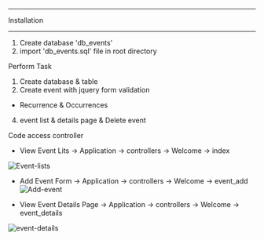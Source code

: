 ************
Installation
************

1) Create database 'db_events'
2) import 'db_events.sql' file in root directory

Perform Task
1) Create database & table
2) Create event with jquery form validation
  - Recurrence & Occurrences

4) event list & details page & Delete event

Code access controller

* View Event Lits
-> Application -> controllers -> Welcome -> index

![Event-lists](https://user-images.githubusercontent.com/82749860/125599739-310169f2-2cc1-44b6-830d-db856f436629.PNG)

* Add Event Form
-> Application -> controllers -> Welcome -> event_add
![Add-event](https://user-images.githubusercontent.com/82749860/125600078-deb09927-7716-4056-86e4-e51fd8c3e2dd.PNG)


* View Event Details Page
-> Application -> controllers -> Welcome -> event_details

![event-details](https://user-images.githubusercontent.com/82749860/125600383-7f0965bc-a5f2-43ba-b853-eca031dfa540.PNG)



